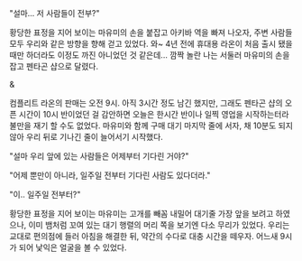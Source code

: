 "설마... 저 사람들이 전부?" 

황당한 표정을 지어 보이는 마유미의 손을 붙잡고 아키바 역을 빠져 나오자, 주변 사람들 모두 우리와 같은 방향을 향해 걷고 있었다. 
와~ 4년 전에 휴대용 라온이 처음 출시 됐을 때만 하더라도 이정도 까진 아니었던 것 같은데... 깜짝 놀란 나는 서둘러 마유미의 손을 잡고 펜타곤 샵으로 달렸다. 

& 

컴플리트 라온의 판매는 오전 9시. 
아직 3시간 정도 남긴 했지만, 그래도 펜타곤 샵의 오픈 시간이 10시 반이었던 걸 감안하면 오늘은 한시간 반이나 일찍 영업을 시작하는터라 불만을 재기 할 수도 없었다. 
마유미와 함께 구매 대기 마지막 줄에 서자, 채 10분도 되지 않아 우리 뒤로 기나긴 줄이 늘어서기 시작했다. 

"설마 우리 앞에 있는 사람들은 어제부터 기다린 거야?" 

"어제 뿐만이 아니라, 일주일 전부터 기다린 사람도 있다더라." 

"이.. 일주일 전부터?" 

황당한 표정을 지어 보이는 마유미는 고개를 빼꼼 내밀어 대기줄 가장 앞을 보려고 하였으나, 이미 뱀처럼 꼬여 있는 대기 행렬의 머리 쪽을 보기엔 다소 무리가 있었다. 
우리는 교대로 편의점에 들러 아침을 해결한 뒤, 약간의 수다로 대충 시간을 떼우자. 어느새 9시가 되어 낯익은 얼굴을 볼 수 있었다. 